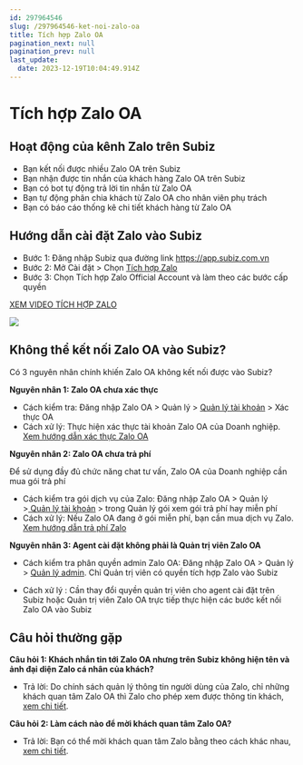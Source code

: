 ```yaml
---
id: 297964546
slug: /297964546-ket-noi-zalo-oa
title: Tích hợp Zalo OA
pagination_next: null
pagination_prev: null
last_update:
  date: 2023-12-19T10:04:49.914Z
---
```


# Tích hợp Zalo OA 



## Hoạt động của kênh Zalo trên Subiz




- Bạn kết nối được nhiều Zalo OA trên Subiz
- Bạn nhận được tin nhắn của khách hàng Zalo OA trên Subiz
- Bạn có bot tự động trả lời tin nhắn từ Zalo OA
- Bạn tự động phân chia khách từ Zalo OA cho nhân viên phụ trách
- Bạn có báo cáo thống kê chi tiết khách hàng từ Zalo OA
## Hướng dẫn cài đặt Zalo vào Subiz


- Bước 1: Đăng nhập Subiz qua đường link https://app.subiz.com.vn
- Bước 2: Mở Cài đặt > Chọn [Tích hợp Zalo](https://app.subiz.com.vn/settings/zalo)
- Bước 3: Chọn Tích hợp Zalo Official Account và làm theo các bước cấp quyền



[XEM VIDEO TÍCH HỢP ZALO](https://www.youtube.com/watch?v=67dyW9RBD3o)




![](https://vcdn.subiz-cdn.com/file/72835de1cd493e0b9beeaf38a14978571507806820b3e003ed06d944195e0958_acpxkgumifuoofoosble)



## Không thể kết nối Zalo OA vào Subiz?




Có 3 nguyên nhân chính khiến Zalo OA không kết nối được vào Subiz?



**Nguyên nhân 1: Zalo OA chưa xác thực**



- Cách kiểm tra: Đăng nhập Zalo OA > Quản lý > [Quản lý tài khoản](https://oa.zalo.me/manage/account) > Xác thực OA
- Cách xử lý: Thực hiện xác thực tài khoản Zalo OA của Doanh nghiệp. [Xem hướng dẫn xác thực Zalo OA](https://oa.zalo.me/home/resources/guides/huong-dan-xac-thuc-tai-khoan-official-account-cho-doanh-nghiep_70)





**Nguyên nhân 2: Zalo OA chưa trả phí**



Để sử dụng đầy đủ chức năng chat tư vấn, Zalo OA của Doanh nghiệp cần mua gói trả phí



- Cách kiểm tra gói dịch vụ của Zalo: Đăng nhập Zalo OA > Quản lý >[ Quản lý tài khoản](https://oa.zalo.me/manage/account) > trong Quản lý gói xem gói trả phí hay miễn phí
- Cách xử lý: Nếu Zalo OA đang ở gói miễn phí, bạn cần mua dịch vụ Zalo. [Xem hướng dẫn trả phí Zalo](https://oa.zalo.me/home/resources/policy/-trien-khai-goi-dich-vu-tra-phi-voi-zalo-oa-doanh-nghiep_4326077009372661188)



**Nguyên nhân 3: Agent cài đặt không phải là Quản trị viên Zalo OA**



- Cách kiểm tra phân quyền admin Zalo OA: Đăng nhập Zalo OA > Quản lý > [Quản lý admin](https://oa.zalo.me/manage/mnadmin). Chỉ Quản trị viên có quyền tích hợp Zalo vào Subiz

- Cách xử lý : Cần thay đổi quyền quản trị viên cho agent cài đặt trên Subiz hoặc Quản trị viên Zalo OA trực tiếp thực hiện các bước kết nối Zalo OA vào Subiz
## Câu hỏi thường gặp


**Câu hỏi 1: Khách nhắn tin tới Zalo OA nhưng trên Subiz không hiện tên và ảnh đại diện Zalo cá nhân của khách?**

- Trả lời: Do chính sách quản lý thông tin người dùng của Zalo, chỉ những khách quan tâm Zalo OA thì Zalo cho phép xem được thông tin khách, [xem chi tiết](https://developers.zalo.me/docs/official-account/quan-ly/quan-ly-thong-tin-nguoi-dung/lay-danh-sach-khach-hang-quan-tam-oa).



**Câu hỏi 2: Làm cách nào để mời khách quan tâm Zalo OA?**

- Trả lời: Bạn có thể mời khách quan tâm Zalo bằng theo cách khác nhau, [xem chi tiết](https://oa.zalo.me/home/resources/guides/huong-dan-hoat-dong-danh-cho-official-account-dang-ky-moi_6).